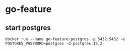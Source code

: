 # go-feature

## start postgres
```
docker run --name go-feature-postgres -p 5432:5432 -e POSTGRES_PASSWORD=postgres -d postgres:15.2
```